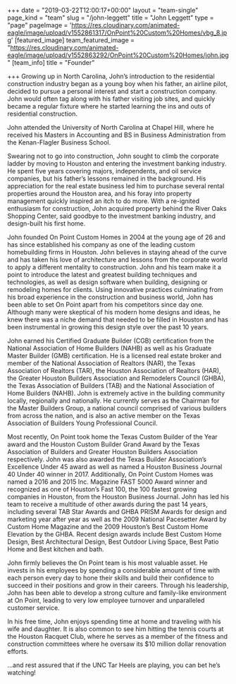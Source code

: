 +++
date = "2019-03-22T12:00:17+00:00"
layout = "team-single"
page_kind = "team"
slug = "/john-leggett"
title = "John Leggett"
type = "page"
pageImage = 'https://res.cloudinary.com/animated-eagle/image/upload/v1552861317/OnPoint%20Custom%20Homes/vbg_8.jpg'
[featured_image]
team_featured_image = "https://res.cloudinary.com/animated-eagle/image/upload/v1552863292/OnPoint%20Custom%20Homes/john.jpg"
[team_info]
title = "Founder"

+++
Growing up in North Carolina, John’s introduction to the residential construction industry began as a young boy when his father, an airline pilot, decided to pursue a personal interest and start a construction company. John would often tag along with his father visiting job sites, and quickly became a regular fixture where he started learning the ins and outs of residential construction.

John attended the University of North Carolina at Chapel Hill, where he received his Masters in Accounting and BS in Business Administration from the Kenan-Flagler Business School.

Swearing not to go into construction, John sought to climb the corporate ladder by moving to Houston and entering the investment banking industry. He spent five years covering majors, independents, and oil service companies, but his father’s lessons remained in the background. His appreciation for the real estate business led him to purchase several rental properties around the Houston area, and his foray into property management quickly inspired an itch to do more. With a re-ignited enthusiasm for construction, John acquired property behind the River Oaks Shopping Center, said goodbye to the investment banking industry, and design-built his first home.

John founded On Point Custom Homes in 2004 at the young age of 26 and has since established his company as one of the leading custom homebuilding firms in Houston. John believes in staying ahead of the curve and has taken his love of architecture and lessons from the corporate world to apply a different mentality to construction. John and his team make it a point to introduce the latest and greatest building techniques and technologies, as well as design software when building, designing or remodeling homes for clients. Using innovative practices culminating from his broad experience in the construction and business world, John has been able to set On Point apart from his competitors since day one. Although many were skeptical of his modern home designs and ideas, he knew there was a niche demand that needed to be filled in Houston and has been instrumental in growing this design style over the past 10 years.

John earned his Certified Graduate Builder (CGB) certification from the National Association of Home Builders (NAHB) as well as his Graduate Master Builder (GMB) certification. He is a licensed real estate broker and member of the National Association of Realtors (NAR), the Texas Association of Realtors (TAR), the Houston Association of Realtors (HAR), the Greater Houston Builders Association and Remodelers Council (GHBA), the Texas Association of Builders (TAB) and the National Association of Home Builders (NAHB). John is extremely active in the building community locally, regionally and nationally. He currently serves as the Chairman for the Master Builders Group, a national council comprised of various builders from across the nation, and is also an active member on the Texas Association of Builders Young Professional Council.

Most recently, On Point took home the Texas Custom Builder of the Year award and the Houston Custom Builder Grand Award by the Texas Association of Builders and Greater Houston Builders Association respectively. John was also awarded the Texas Builder Association’s Excellence Under 45 award as well as named a Houston Business Journal 40 Under 40 winner in 2017. Additionally, On Point Custom Homes was named a 2016 and 2015 Inc. Magazine FAST 5000 Award winner and recognized as one of Houston’s Fast 100, the 100 fastest growing companies in Houston, from the Houston Business Journal. John has led his team to receive a multitude of other awards during the past 14 years, including several TAB Star Awards and GHBA PRISM Awards for design and marketing year after year as well as the 2009 National Pacesetter Award by Custom Home Magazine and the 2009 Houston’s Best Custom Home Elevation by the GHBA. Recent design awards include Best Custom Home Design, Best Architectural Design, Best Outdoor Living Space, Best Patio Home and Best kitchen and bath.

John firmly believes the On Point team is his most valuable asset. He invests in his employees by spending a considerable amount of time with each person every day to hone their skills and build their confidence to succeed in their positions and grow in their careers. Through his leadership, John has been able to develop a strong culture and family-like environment at On Point, leading to very low employee turnover and unparalleled customer service.

In his free time, John enjoys spending time at home and traveling with his wife and daughter. It is also common to see him hitting the tennis courts at the Houston Racquet Club, where he serves as a member of the fitness and construction committees where he oversaw its $10 million dollar renovation efforts.

…and rest assured that if the UNC Tar Heels are playing, you can bet he’s watching!